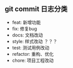 ## git commit 日志分类
- feat: 新增功能
- fix: 修复bug
- docs: 文档改动
- style: 样式改动 ？？？
- test: 测试用例改动
- refactor: 重构、优化
- chore: 项目工程改动
